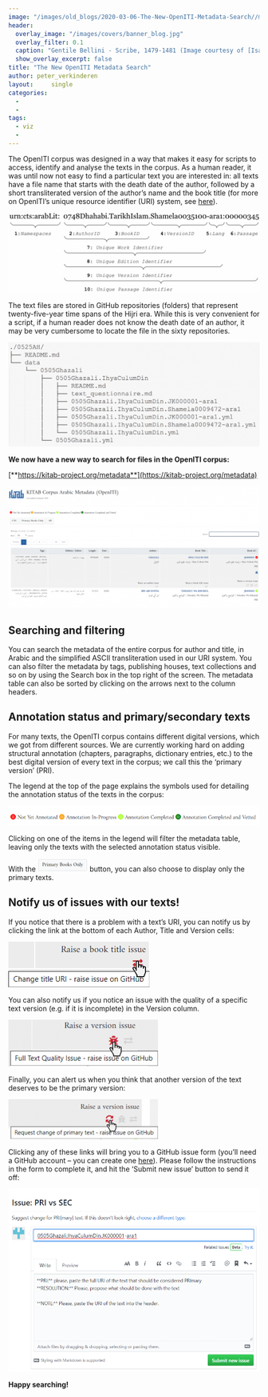 ```yaml
---
image: "/images/old_blogs/2020-03-06-The-New-OpenITI-Metadata-Search//media/image1.png"
header:
  overlay_image: "/images/covers/banner_blog.jpg"
  overlay_filter: 0.1
  caption: "Gentile Bellini - Scribe, 1479-1481 (Image courtesy of [Isabella Stewart Gardner Museum](https://www.gardnermuseum.org/experience/collection/10755), Boston)" 
  show_overlay_excerpt: false 
title: "The New OpenITI Metadata Search"			
author: peter_verkinderen		
layout:		single
categories:
  - 
  - 
tags:
  - viz
  - 
---
```

The OpenITI corpus was designed in a way that makes it easy for scripts to access, identify and analyse the texts in the corpus. As a human reader, it was until now not easy to find a particular text you are interested in: all texts have a file name that starts with the death date of the author, followed by a short transliterated version of the author’s name and the book title (for more on OpenITI’s unique resource identifier (URI) system, see [here](https://alraqmiyyat.github.io/OpenITI/)).



[![](/images/old_blogs/2020-03-06-The-New-OpenITI-Metadata-Search//media/image1.png)](/images/old_blogs/2020-03-06-The-New-OpenITI-Metadata-Search//media/image1.png)



The text files are stored in GitHub repositories (folders) that represent twenty-five-year time spans of the Hijri era. While this is very convenient for a script, if a human reader does not know the death date of an author, it may be very cumbersome to locate the file in the sixty repositories.



[![](/images/old_blogs/2020-03-06-The-New-OpenITI-Metadata-Search//media/image2.png)](/images/old_blogs/2020-03-06-The-New-OpenITI-Metadata-Search//media/image2.png)



**We now have a new way to search for files in the OpenITI corpus:**



[**https://kitab-project.org/metadata**](https://kitab-project.org/metadata)



[![](/images/old_blogs/2020-03-06-The-New-OpenITI-Metadata-Search//media/image3.png)](/images/old_blogs/2020-03-06-The-New-OpenITI-Metadata-Search//media/image3.png)



## Searching and filtering




You can search the metadata of the entire corpus for author and title, in Arabic and the simplified ASCII transliteration used in our URI system. You can also filter the metadata by tags, publishing houses, text collections and so on by using the Search box in the top right of the screen. The metadata table can also be sorted by clicking on the arrows next to the column headers.



## Annotation status and primary/secondary texts




For many texts, the OpenITI corpus contains different digital versions, which we got from different sources. We are currently working hard on adding structural annotation (chapters, paragraphs, dictionary entries, etc.) to the best digital version of every text in the corpus; we call this the ‘primary version’ (PRI).



The legend at the top of the page explains the symbols used for detailing the annotation status of the texts in the corpus:



[![](/images/old_blogs/2020-03-06-The-New-OpenITI-Metadata-Search//media/image4.png)](/images/old_blogs/2020-03-06-The-New-OpenITI-Metadata-Search//media/image4.png)



Clicking on one of the items in the legend will filter the metadata table, leaving only the texts with the selected annotation status visible.



With the [![](/images/old_blogs/2020-03-06-The-New-OpenITI-Metadata-Search//media/image5.png)](/images/old_blogs/2020-03-06-The-New-OpenITI-Metadata-Search//media/image5.png) button, you can also choose to display only the primary texts.



## Notify us of issues with our texts!




If you notice that there is a problem with a text’s URI, you can notify us by clicking the link at the bottom of each Author, Title and Version cells:



[![](/images/old_blogs/2020-03-06-The-New-OpenITI-Metadata-Search//media/image6.png)](/images/old_blogs/2020-03-06-The-New-OpenITI-Metadata-Search//media/image6.png)



You can also notify us if you notice an issue with the quality of a specific text version (e.g. if it is incomplete) in the Version column.



[![](/images/old_blogs/2020-03-06-The-New-OpenITI-Metadata-Search//media/image7.png)](/images/old_blogs/2020-03-06-The-New-OpenITI-Metadata-Search//media/image7.png)



Finally, you can alert us when you think that another version of the text deserves to be the primary version:



[![](/images/old_blogs/2020-03-06-The-New-OpenITI-Metadata-Search//media/image8.png)](/images/old_blogs/2020-03-06-The-New-OpenITI-Metadata-Search//media/image8.png)



Clicking any of these links will bring you to a GitHub issue form (you’ll need a GitHub account – you can create one [here](http://www.github.com/)). Please follow the instructions in the form to complete it, and hit the ‘Submit new issue’ button to send it off:



[![](/images/old_blogs/2020-03-06-The-New-OpenITI-Metadata-Search//media/image9.png)](/images/old_blogs/2020-03-06-The-New-OpenITI-Metadata-Search//media/image9.png)



**Happy searching!**



 

